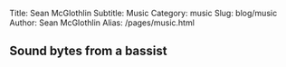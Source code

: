 Title: Sean McGlothlin
Subtitle: Music
Category: music
Slug: blog/music
Author: Sean McGlothlin
Alias: /pages/music.html

## Sound bytes from a bassist
